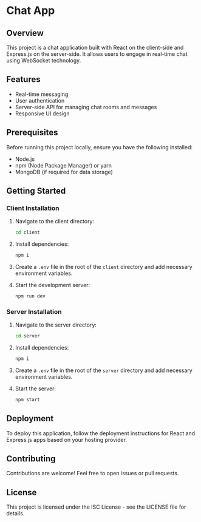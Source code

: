 # Chat App

## Overview

This project is a chat application built with React on the client-side and Express.js on the server-side. It allows users to engage in real-time chat using WebSocket technology.

## Features

- Real-time messaging
- User authentication
- Server-side API for managing chat rooms and messages
- Responsive UI design

## Prerequisites

Before running this project locally, ensure you have the following installed:

- Node.js
- npm (Node Package Manager) or yarn
- MongoDB (if required for data storage)

## Getting Started

### Client Installation

1. Navigate to the client directory:
    ```bash
    cd client
2. Install dependencies:
    ```bash
    npm i

3. Create a `.env` file in the root of the `client` directory and add necessary environment variables.

4. Start the development server:
    ```bash
    npm run dev


### Server Installation

1. Navigate to the server directory:
    ```bash
    cd server

2. Install dependencies:
    ```bash
    npm i


3. Create a `.env` file in the root of the `server` directory and add necessary environment variables.

4. Start the server:
    ```bash
    npm start

## Deployment

To deploy this application, follow the deployment instructions for React and Express.js apps based on your hosting provider.

## Contributing

Contributions are welcome! Feel free to open issues or pull requests.

## License

This project is licensed under the ISC License - see the LICENSE file for details.



